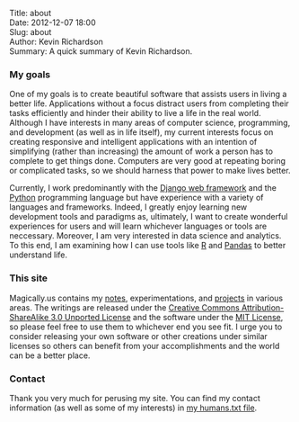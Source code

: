 Title: about  
Date: 2012-12-07 18:00  
Slug: about  
Author: Kevin Richardson  
Summary:  A quick summary of Kevin Richardson.  

### My goals
One of my goals is to create beautiful software that assists users in living a better life.  Applications without a focus distract users from completing their tasks efficiently and hinder their ability to live a life in the real world.  Although I have interests in many areas of computer science, programming, and development (as well as in life itself), my current interests focus on creating responsive and intelligent applications with an intention of simplifying (rather than increasing) the amount of work a person has to complete to get things done.  Computers are very good at repeating boring or complicated tasks, so we should harness that power to make lives better.

Currently, I work predominantly with the [Django web framework](http://djangoproject.com) and the [Python](http://www.python.org/) programming language but have experience with a variety of languages and frameworks.  Indeed, I greatly enjoy learning new development tools and paradigms as, ultimately, I want to create wonderful experiences for users and will learn whichever languages or tools are neccessary.  Moreover, I am very interested in data science and analytics.  To this end, I am examining how I can use tools like [R](http://cran.r-project.org/) and [Pandas](http://pandas.pydata.org/) to better understand life.

### This site
Magically.us contains my [notes](http://dl.dropbox.com/u/7030113/notes/index.htm), experimentations, and [projects](/pages/projects.html) in various areas.  The writings are released under the [Creative Commons Attribution-ShareAlike 3.0 Unported License](http://creativecommons.org/licenses/by-sa/3.0/) and the software under the [MIT License](http://opensource.org/licenses/MIT), so please feel free to use them to whichever end you see fit.  I urge you to consider releasing your own software or other creations under similar licenses so others can benefit from your accomplishments and the world can be a better place.


### Contact
Thank you very much for perusing my site.  You can find my contact information (as well as some of my interests) in [my humans.txt file](/humans.txt).

